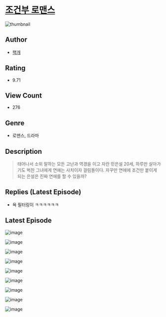 # [조건부 로맨스](https://comic.naver.com/bestChallenge/list?titleId=810607)
![thumbnail](https://image-comic.pstatic.net/user_contents_data/challenge_comic/2023/05/24/300588/upload_3833466201874708023_480x623.jpeg)

## Author
- [핵개](https://comic.naver.com/artistTitle?id=300588)

## Rating
- 9.71

## View Count
- 276

## Genre
- 로맨스, 드라마

## Description
> 태어나서 소위 말하는 모든 고난과 역경을 이고 자란 민은설 20세, 하루만 살아가기도 벅찬 그녀에게 연애는 사치이자 걸림돌이다. 자꾸만 연애에 조건만 붙이게 되는 은설은 진짜 연애를 할 수 있을까?

## Replies (Latest Episode)
- 욕 필터링이 ㅋㅋㅋㅋㅋㅋ

## Latest Episode
![image](https://image-comic.pstatic.net/user_contents_data/challenge_comic/2023/05/24/300588/upload_3904959961145750064.jpeg)

![image](https://image-comic.pstatic.net/user_contents_data/challenge_comic/2023/05/24/300588/upload_4135539639843186227.jpeg)

![image](https://image-comic.pstatic.net/user_contents_data/challenge_comic/2023/05/24/300588/upload_3473181749199136055.jpeg)

![image](https://image-comic.pstatic.net/user_contents_data/challenge_comic/2023/05/24/300588/upload_7148448885834526770.jpeg)

![image](https://image-comic.pstatic.net/user_contents_data/challenge_comic/2023/05/24/300588/upload_7219889439892517219.jpeg)

![image](https://image-comic.pstatic.net/user_contents_data/challenge_comic/2023/05/24/300588/upload_4049125709596287842.jpeg)

![image](https://image-comic.pstatic.net/user_contents_data/challenge_comic/2023/05/24/300588/upload_3905858245757057081.jpeg)

![image](https://image-comic.pstatic.net/user_contents_data/challenge_comic/2023/05/25/300588/upload_3486742017595423031.jpeg)

![image](https://image-comic.pstatic.net/user_contents_data/challenge_comic/2023/05/25/300588/upload_3558517046472945716.jpeg)
